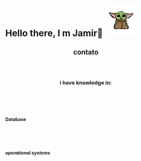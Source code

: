 <h1>
    <p align=left>
        Hello there, I m Jamir🖖
        <img src="Imagens/yoda.png" width=100px>
    </p>

</h1>

<h2>
    <p align=center>
        contato<br><br>
        <img src="https://img.shields.io/badge/WhatsApp-25D366?style=for-the-badge&logo=whatsapp&logoColor=white" alt="">
        <img src="https://img.shields.io/badge/Gmail-D14836?style=for-the-badge&logo=gmail&logoColor=white" alt="">
        <img src="https://img.shields.io/badge/LinkedIn-0077B5?style=for-the-badge&logo=linkedin&logoColor=white" alt="">
        <img src="https://img.shields.io/badge/GitHub-100000?style=for-the-badge&logo=github&logoColor=white" alt="">
    </p>

</h2>
<h3 align=center>
    i have knowledge in:<br><br>
    <img src="https://img.shields.io/badge/Python-3776AB?style=for-the-badge&logo=python&logoColor=white" alt="">
    <img src="https://img.shields.io/badge/HTML-239120?style=for-the-badge&logo=html5&logoColor=white" alt="">
    <img src="https://img.shields.io/badge/CSS-239120?&style=for-the-badge&logo=css3&logoColor=white" alt="">
    <img src="https://img.shields.io/badge/JavaScript-F7DF1E?style=for-the-badge&logo=javascript&logoColor=black" alt="">
    <img src="https://img.shields.io/badge/Node.js-43853D?style=for-the-badge&logo=node.js&logoColor=white" alt="">
    <h3>
        <h4>
            <br><br>Database <br><br>
            <img src="https://img.shields.io/badge/Java-ED8B00?style=for-the-badge&logo=java&logoColor=white" alt="">
            <img src="https://img.shields.io/badge/MariaDB-01529E?style=for-the-badge&logo=mariadb&logoColor=white" alt="">
            <img src="https://img.shields.io/badge/MySQL-00000F?style=for-the-badge&logo=mysql&logoColor=white" alt="">
            <img src="https://img.shields.io/badge/Microsoft_SQL_Server-CC2927?style=for-the-badge&logo=microsoft-sql-server&
        logoColor=white" alt="">
        </h4>
        <h5> <br><br> operational systems<br><br>
            <img src="https://img.shields.io/badge/Linux-E34F26?style=for-the-badge&logo=linux&logoColor=black" alt="">
            <img src="https://img.shields.io/badge/Windows-017AD7?style=for-the-badge&logo=windows&logoColor=white" alt="">
        </h5>